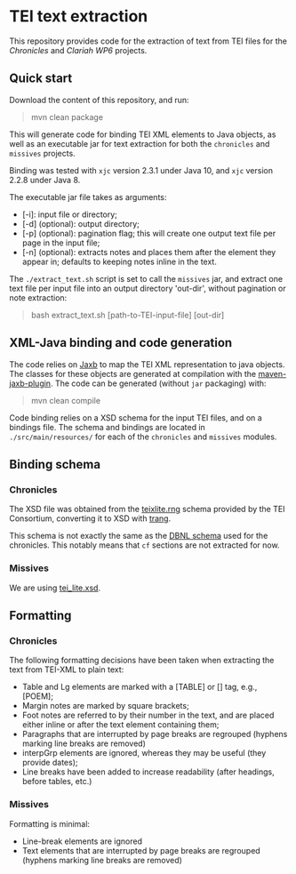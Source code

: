 # TEI text extraction 

This repository provides code for the extraction of text from TEI files for the *Chronicles* and *Clariah WP6* projects. 

## Quick start

Download the content of this repository, and run:

>   mvn clean package


This will generate code for binding TEI XML elements to Java objects, as well as an executable jar for text extraction for both the `chronicles` and `missives` projects. 

Binding was tested with `xjc` version 2.3.1 under Java 10, and `xjc` version 2.2.8 under Java 8.

The executable jar file takes as arguments:

* [-i]: input file or directory; 
* [-d] (optional): output directory; 
* [-p] (optional): pagination flag; this will create one output text file per page in the input file; 
* [-n] (optional): extracts notes and places them after the element they appear in; defaults to keeping notes inline in the text.

The `./extract_text.sh` script is set to call the `missives` jar, and extract one text file per input file into an output directory 'out-dir', without pagination or note extraction:

>   bash extract_text.sh [path-to-TEI-input-file] [out-dir]
  

## XML-Java binding and code generation

The code relies on [Jaxb](https://javaee.github.io/jaxb-v2/) to map the TEI XML representation to java objects. The classes for these objects are generated at compilation with the [maven-jaxb-plugin](https://github.com/highsource/maven-jaxb2-plugin). The code can be generated (without `jar` packaging) with:

>   mvn clean compile

Code binding relies on a XSD schema for the input TEI files, and on a bindings file. The schema and bindings are located in `./src/main/resources/` for each of the `chronicles` and `missives` modules.

## Binding schema 

### Chronicles
The XSD file was obtained from the [teixlite.rng](https://tei-c.org/Vault/P4/xml/custom/schema/relaxng/teixlite.rng) schema provided by the TEI Consortium, converting it to XSD with [trang](https://relaxng.org/jclark/trang.html).

This schema is not exactly the same as the [DBNL schema](https://www.dbnl.org/xml/dtd/teixlite.dtd) used for the chronicles. This notably means that `cf` sections are not extracted for now.  

### Missives
We are using [tei_lite.xsd](https://tei-c.org/release/xml/tei/custom/schema/xsd/tei_lite.xsd).


## Formatting 
### Chronicles
The following formatting decisions have been taken when extracting the text from TEI-XML to plain text:

- Table and Lg elements are marked with a [TABLE] or [<type>] tag, e.g., [POEM];
- Margin notes are marked by square brackets;
- Foot notes are referred to by their number in the text, and are placed either inline or after the text element containing them;
- Paragraphs that are interrupted by page breaks are regrouped (hyphens marking line breaks are removed)
- interpGrp elements are ignored, whereas they may be useful (they provide dates);
- Line breaks have been added to increase readability (after headings, before tables, etc.)

### Missives
Formatting is minimal:

- Line-break elements are ignored
- Text elements that are interrupted by page breaks are regrouped (hyphens marking line breaks are removed)
